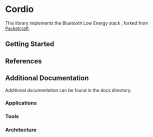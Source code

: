 # Cordio

This library implements the Bluetooth Low Energy stack , forked from [Packetcraft](https://github.com/packetcraft-inc/stacks).

## Getting Started

## References

## Additional Documentation
Additional documentation can be found in the docs directory.

### Applications

### Tools

### Architecture